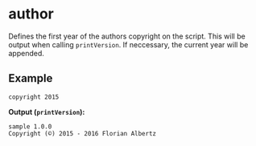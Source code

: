 # author
Defines the first year of the authors copyright on the script.
This will be output when calling `printVersion`. If neccessary, the current year will be appended.

## Example
```fish
copyright 2015
```

**Output (`printVersion`):**
```
sample 1.0.0
Copyright (©) 2015 - 2016 Florian Albertz
```
